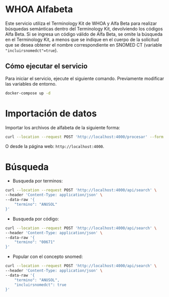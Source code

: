 # WHOA Alfabeta

Este servicio utiliza el Terminology Kit de WHOA y Alfa Beta para realizar búsquedas semánticas dentro del Terminology Kit, devolviendo los códigos Alfa Beta. Si se ingresa un código válido de Alfa Beta, se omite la búsqueda en el Terminology Kit, a menos que se indique en el cuerpo de la solicitud que se desea obtener el nombre correspondiente en SNOMED CT (variable `"incluirsnomedct"=true`).

## Cómo ejecutar el servicio

Para iniciar el servicio, ejecute el siguiente comando. Previamente modificar las variables de entorno.

```sh
docker-compose up -d
```

# Importación de datos

Importar los archivos de alfabeta de la siguiente forma:

```sh
curl --location --request POST 'http://localhost:4000/procesar' --form 'file=@"alfabeta.zip"'
```

O desde la página web: `http://localhost:4000`.

# Búsqueda

- Busqueda por terminos:

```sh
curl --location --request POST 'http://localhost:4000/api/search' \
--header 'Content-Type: application/json' \
--data-raw '{
    "termino": "ANUSOL"
}'
```

- Busqueda por código:

```sh
curl --location --request POST 'http://localhost:4000/api/search' \
--header 'Content-Type: application/json' \
--data-raw '{
    "termino": "00671"
}'
```

- Popular con el concepto snomed:

```sh
curl --location --request POST 'http://localhost:4000/api/search' \
--header 'Content-Type: application/json' \
--data-raw '{
    "termino": "ANUSOL",
    "incluirsnomedct": true
}'
```
